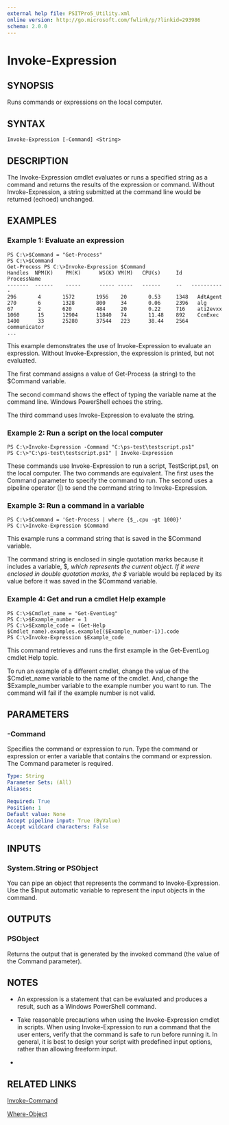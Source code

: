 ```yaml
---
external help file: PSITPro5_Utility.xml
online version: http://go.microsoft.com/fwlink/p/?linkid=293986
schema: 2.0.0
---
```


# Invoke-Expression
## SYNOPSIS
Runs commands or expressions on the local computer.

## SYNTAX

```
Invoke-Expression [-Command] <String>
```

## DESCRIPTION
The Invoke-Expression cmdlet evaluates or runs a specified string as a command and returns the results of the expression or command.
Without Invoke-Expression, a string submitted at the command line would be returned (echoed) unchanged.

## EXAMPLES

### Example 1: Evaluate an expression
```
PS C:\>$Command = "Get-Process"
PS C:\>$Command
Get-Process PS C:\>Invoke-Expression $Command
Handles  NPM(K)    PM(K)      WS(K) VM(M)   CPU(s)     Id   ProcessName
-------  ------    -----      ----- -----   ------     --   -----------
296       4       1572       1956    20       0.53     1348   AdtAgent
270       6       1328       800     34       0.06     2396   alg
67        2       620        484     20       0.22     716    ati2evxx
1060      15      12904      11840   74       11.48    892    CcmExec
1400      33      25280      37544   223      38.44    2564   communicator
...
```

This example demonstrates the use of Invoke-Expression to evaluate an expression.
Without Invoke-Expression, the expression is printed, but not evaluated.

The first command assigns a value of Get-Process (a string) to the $Command variable.

The second command shows the effect of typing the variable name at the command line.
Windows PowerShell echoes the string.

The third command uses Invoke-Expression to evaluate the string.

### Example 2: Run a script on the local computer
```
PS C:\>Invoke-Expression -Command "C:\ps-test\testscript.ps1"
PS C:\>"C:\ps-test\testscript.ps1" | Invoke-Expression
```

These commands use Invoke-Expression to run a script, TestScript.ps1, on the local computer.
The two commands are equivalent.
The first uses the Command parameter to specify the command to run.
The second uses a pipeline operator (|) to send the command string to Invoke-Expression.

### Example 3: Run a command in a variable
```
PS C:\>$Command = 'Get-Process | where {$_.cpu -gt 1000}'
PS C:\>Invoke-Expression $Command
```

This example runs a command string that is saved in the $Command variable.

The command string is enclosed in single quotation marks because it includes a variable, $_, which represents the current object.
If it were enclosed in double quotation marks, the $_ variable would be replaced by its value before it was saved in the $Command variable.

### Example 4: Get and run a cmdlet Help example
```
PS C:\>$Cmdlet_name = "Get-EventLog"
PS C:\>$Example_number = 1
PS C:\>$Example_code = (Get-Help $Cmdlet_name).examples.example[($Example_number-1)].code
PS C:\>Invoke-Expression $Example_code
```

This command retrieves and runs the first example in the Get-EventLog cmdlet Help topic.

To run an example of a different cmdlet, change the value of the $Cmdlet_name variable to the name of the cmdlet.
And, change the $Example_number variable to the example number you want to run.
The command will fail if the example number is not valid.

## PARAMETERS

### -Command
Specifies the command or expression to run.
Type the command or expression or enter a variable that contains the command or expression.
The Command parameter is required.

```yaml
Type: String
Parameter Sets: (All)
Aliases: 

Required: True
Position: 1
Default value: None
Accept pipeline input: True (ByValue)
Accept wildcard characters: False
```

## INPUTS

### System.String or PSObject
You can pipe an object that represents the command to Invoke-Expression.
Use the $Input automatic variable to represent the input objects in the command.

## OUTPUTS

### PSObject
Returns the output that is generated by the invoked command (the value of the Command parameter).

## NOTES
* An expression is a statement that can be evaluated and produces a result, such as a Windows PowerShell command.
* Take reasonable precautions when using the Invoke-Expression cmdlet in scripts. When using Invoke-Expression to run a command that the user enters, verify that the command is safe to run before running it. In general, it is best to design your script with predefined input options, rather than allowing freeform input.

*

## RELATED LINKS

[Invoke-Command](906b4b41-7da8-4330-9363-e7164e5e6970)

[Where-Object](6a70160b-cf62-48df-ae5b-0a9b173013b4)

